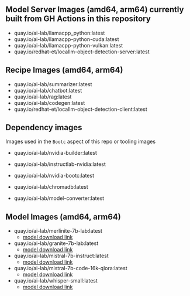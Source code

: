## Model Server Images (amd64, arm64) currently built from GH Actions in this repository

- quay.io/ai-lab/llamacpp_python:latest
- quay.io/ai-lab/llamacpp-python-cuda:latest
- quay.io/ai-lab/llamacpp-python-vulkan:latest
- quay.io/redhat-et/locallm-object-detection-server:latest

## Recipe Images (amd64, arm64)
- quay.io/ai-lab/summarizer:latest
- quay.io/ai-lab/chatbot:latest
- quay.io/ai-lab/rag:latest
- quay.io/ai-lab/codegen:latest
- quay.io/redhat-et/locallm-object-detection-client:latest

## Dependency images

Images used in the `Bootc` aspect of this repo or tooling images

- quay.io/ai-lab/nvidia-builder:latest
- quay.io/ai-lab/instructlab-nvidia:latest
- quay.io/ai-lab/nvidia-bootc:latest

- quay.io/ai-lab/chromadb:latest
- quay.io/ai-lab/model-converter:latest

## Model Images (amd64, arm64)

- quay.io/ai-lab/merlinite-7b-lab:latest
    - [model download link](https://huggingface.co/instructlab/merlinite-7b-lab-GGUF/resolve/main/merlinite-7b-lab-Q4_K_M.gguf)
- quay.io/ai-lab/granite-7b-lab:latest
    - [model download link](https://huggingface.co/instructlab/granite-7b-lab-GGUF/resolve/main/granite-7b-lab-Q4_K_M.gguf)
- quay.io/ai-lab/mistral-7b-instruct:latest
    - [model download link](https://huggingface.co/TheBloke/Mistral-7B-Instruct-v0.2-GGUF/resolve/main/mistral-7b-instruct-v0.2.Q4_K_M.gguf)
- quay.io/ai-lab/mistral-7b-code-16k-qlora:latest
    - [model download link](https://huggingface.co/TheBloke/Mistral-7B-Code-16K-qlora-GGUF/resolve/main/mistral-7b-code-16k-qlora.Q4_K_M.gguf)
- quay.io/ai-lab/whisper-small:latest
    - [model download link](https://huggingface.co/ggerganov/whisper.cpp/resolve/main/ggml-small.bin)

